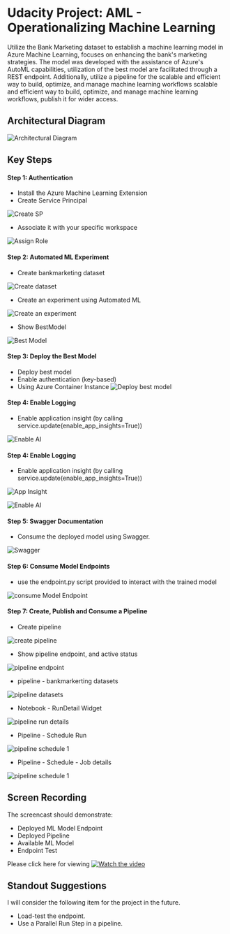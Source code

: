 <!-- #region -->
# Udacity Project: AML - Operationalizing Machine Learning

Utilize the Bank Marketing dataset to establish a machine learning model in Azure Machine Learning, focuses on enhancing the bank's marketing strategies. The model was developed with the assistance of Azure's AutoML capabilities, utilization of the best model are facilitated through a REST endpoint. 
Additionally, utilize a pipeline for the scalable and efficient way to build, optimize, and manage machine learning workflows
scalable and efficient way to build, optimize, and manage machine learning workflows, publish it for wider access.

## Architectural Diagram

![Architectural Diagram](/images/ArchitectualDiagram.jpg)

## Key Steps
#### Step 1: Authentication
- Install the Azure Machine Learning Extension
- Create Service Principal

![Create SP](/images/Authentication_CreateSP.jpeg)

- Associate it with your specific workspace

![Assign Role](/images/Authentication_AssignRole.jpeg)

#### Step 2: Automated ML Experiment
- Create bankmarketing dataset

![Create dataset](/images/RegisteredDatasets.jpeg)

- Create an experiment using Automated ML

![Create an experiment](/images/ExperimentCompleted.jpeg)

- Show BestModel

![Best Model](/images/BestModel.jpeg)

#### Step 3: Deploy the Best Model

- Deploy best model 
- Enable authentication (key-based)
- Using Azure Container Instance
![Deploy best model](/images/BestModel_Endpoint.jpeg)

#### Step 4: Enable Logging
- Enable application insight (by calling service.update(enable_app_insights=True))

![Enable AI](/images/Logs_EnableAI.jpeg)

#### Step 4: Enable Logging
- Enable application insight (by calling service.update(enable_app_insights=True))

![App Insight](/images/Logs_AIEnabled.jpeg)

![Enable AI](/images/Logs_EnableAI.jpeg)

#### Step 5: Swagger Documentation
- Consume the deployed model using Swagger.

![Swagger](/images/swagger_localhost.jpeg)

#### Step 6: Consume Model Endpoints
- use the endpoint.py script provided to interact with the trained model

![consume Model Endpoint](/images/consumeModelEndpoint.jpeg)

#### Step 7: Create, Publish and Consume a Pipeline

- Create pipeline

![create pipeline](/images/pipeline_running.jpeg)

- Show pipeline endpoint, and active status

![pipeline endpoint](/images/pipeline_endpointactive.jpeg)

- pipeline - bankmarkerting datasets

![pipeline datasets](/images/pipeline_datasets.jpeg)

- Notebook - RunDetail Widget

![pipeline run details](/images/notebook_RunDetails.jpeg)

- Pipeline - Schedule Run

![pipeline schedule 1](/images/pipeline_schedule.jpeg)

- Pipeline - Schedule - Job details

![pipeline schedule 1](/images/pipeline_schedule2.jpeg)

## Screen Recording
The screencast should demonstrate:
- Deployed ML Model Endpoint
- Deployed Pipeline
- Available ML Model
- Endpoint Test

Please click here for viewing
[![Watch the video](https://i9.ytimg.com/vi/THMG2i8j_Cs/mq2.jpg?sqp=CKzy_q8G-oaymwEmCMACELQB8quKqQMa8AEB-AHUBoAC4AOKAgwIABABGGUgZShlMA8%3D&rs=AOn4CLCfxO-Ok4Y33hM7lAKH9daghSLjug&retry=4)](https://youtu.be/THMG2i8j_Cs)

## Standout Suggestions
I will consider the following item for the project in the future.
- Load-test the endpoint.
- Use a Parallel Run Step in a pipeline. 
<!-- #endregion -->
